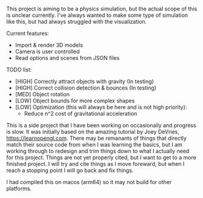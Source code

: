 This project is aiming to be a physics simulation, but the actual scope of this is unclear currently. I've always wanted to make some type of simulation like this, but had always struggled with the visualization. 

Current features:
- Import & render 3D models
- Camera is user controlled
- Read options and scenes from JSON files

TODO list:
- [HIGH] Correctly attract objects with gravity (In testing)
- [HIGH] Correct collision detection & bounces (In testing)
- [MED] Object rotation 
- [LOW] Object bounds for more complex shapes
- [LOW] Optimization (this will always be here and is not high priority):
    - Reduce n^2 cost of gravitational acceleration

This is a side project that I have been working on occasionally and progress is slow. It was initially based on the amazing tutorial by Joey DeVries, https://learnopengl.com. There may be remanants of things that directly match their source code from when I was learning the basics, but I am working through to redesign and trim things down to what I actually need for this project. Things are not yet properly cited, but I want to get to a more finished project. I will try and cite things as I move foreward, but when I reach a stopping point I will go back and fix things.

I had compiled this on macos (arm64) so it may not build for other platforms.